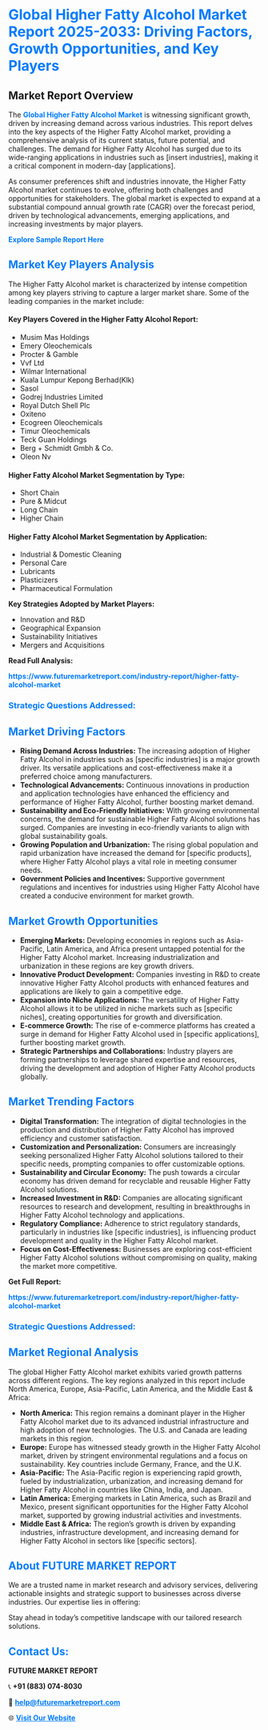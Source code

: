 <h1 style="color: #007BFF;">Global Higher Fatty Alcohol Market Report 2025-2033: Driving Factors, Growth Opportunities, and Key Players</h1>

<section id="overview">
<h2>Market Report Overview</h2>
<p>The <a href="https://www.futuremarketreport.com/industry-report/higher-fatty-alcohol-market" style="color: #007BFF; text-decoration: none;"><strong>Global Higher Fatty Alcohol Market</strong></a> is witnessing significant growth, driven by increasing demand across various industries. This report delves into the key aspects of the Higher Fatty Alcohol market, providing a comprehensive analysis of its current status, future potential, and challenges. The demand for Higher Fatty Alcohol has surged due to its wide-ranging applications in industries such as [insert industries], making it a critical component in modern-day [applications].</p>
<p>As consumer preferences shift and industries innovate, the Higher Fatty Alcohol market continues to evolve, offering both challenges and opportunities for stakeholders. The global market is expected to expand at a substantial compound annual growth rate (CAGR) over the forecast period, driven by technological advancements, emerging applications, and increasing investments by major players.</p>
</section>

<section id="overview">
<p><a href="https://www.futuremarketreport.com/request-sample/reportId=31572" style="color: #007BFF; text-decoration: none;"><strong>Explore Sample Report Here</strong></a></p>
</section>

<section id="key-players">
<h2 style="color: #007BFF;">Market Key Players Analysis</h2>
<p>The Higher Fatty Alcohol market is characterized by intense competition among key players striving to capture a larger market share. Some of the leading companies in the market include:</p>
<h4>Key Players Covered in the Higher Fatty Alcohol Report:</h4>
<ul><li>Musim Mas Holdings</li><li>Emery Oleochemicals</li><li>Procter &amp; Gamble</li><li>Vvf Ltd</li><li>Wilmar International</li><li>Kuala Lumpur Kepong Berhad(Klk)</li><li>Sasol</li><li>Godrej Industries Limited</li><li>Royal Dutch Shell Plc</li><li>Oxiteno</li><li>Ecogreen Oleochemicals</li><li>Timur Oleochemicals</li><li>Teck Guan Holdings</li><li>Berg + Schmidt Gmbh &amp; Co.</li><li>Oleon Nv</li></ul>
<h4>Higher Fatty Alcohol Market Segmentation by Type:</h4>
<ul><li>Short Chain</li><li>Pure &amp; Midcut</li><li>Long Chain</li><li>Higher Chain</li></ul>

<h4>Higher Fatty Alcohol Market Segmentation by Application:</h4>
<ul><li>Industrial &amp; Domestic Cleaning</li><li>Personal Care</li><li>Lubricants</li><li>Plasticizers</li><li>Pharmaceutical Formulation</li></ul>
<p><strong>Key Strategies Adopted by Market Players:</strong></p>
<ul>
<li>Innovation and R&D</li>
<li>Geographical Expansion</li>
<li>Sustainability Initiatives</li>
<li>Mergers and Acquisitions</li>
</ul>
</section>

<section>
<p><strong>Read Full Analysis: </strong></p><a href="https://www.futuremarketreport.com/industry-report/higher-fatty-alcohol-market" style="color: #007BFF; text-decoration: none;"><strong>https://www.futuremarketreport.com/industry-report/higher-fatty-alcohol-market</strong></a>
<h3 style="color: #007BFF;">Strategic Questions Addressed:</h3>
</section>

<section id="driving-factors">
<h2 style="color: #007BFF;">Market Driving Factors</h2>
<ul>
<li><strong>Rising Demand Across Industries:</strong> The increasing adoption of Higher Fatty Alcohol in industries such as [specific industries] is a major growth driver. Its versatile applications and cost-effectiveness make it a preferred choice among manufacturers.</li>
<li><strong>Technological Advancements:</strong> Continuous innovations in production and application technologies have enhanced the efficiency and performance of Higher Fatty Alcohol, further boosting market demand.</li>
<li><strong>Sustainability and Eco-Friendly Initiatives:</strong> With growing environmental concerns, the demand for sustainable Higher Fatty Alcohol solutions has surged. Companies are investing in eco-friendly variants to align with global sustainability goals.</li>
<li><strong>Growing Population and Urbanization:</strong> The rising global population and rapid urbanization have increased the demand for [specific products], where Higher Fatty Alcohol plays a vital role in meeting consumer needs.</li>
<li><strong>Government Policies and Incentives:</strong> Supportive government regulations and incentives for industries using Higher Fatty Alcohol have created a conducive environment for market growth.</li>
</ul>
</section>

<section id="growth-opportunities">
<h2 style="color: #007BFF;">Market Growth Opportunities</h2>
<ul>
<li><strong>Emerging Markets:</strong> Developing economies in regions such as Asia-Pacific, Latin America, and Africa present untapped potential for the Higher Fatty Alcohol market. Increasing industrialization and urbanization in these regions are key growth drivers.</li>
<li><strong>Innovative Product Development:</strong> Companies investing in R&D to create innovative Higher Fatty Alcohol products with enhanced features and applications are likely to gain a competitive edge.</li>
<li><strong>Expansion into Niche Applications:</strong> The versatility of Higher Fatty Alcohol allows it to be utilized in niche markets such as [specific niches], creating opportunities for growth and diversification.</li>
<li><strong>E-commerce Growth:</strong> The rise of e-commerce platforms has created a surge in demand for Higher Fatty Alcohol used in [specific applications], further boosting market growth.</li>
<li><strong>Strategic Partnerships and Collaborations:</strong> Industry players are forming partnerships to leverage shared expertise and resources, driving the development and adoption of Higher Fatty Alcohol products globally.</li>
</ul>
</section>

<section id="trending-factors">
<h2 style="color: #007BFF;">Market Trending Factors</h2>
<ul>
<li><strong>Digital Transformation:</strong> The integration of digital technologies in the production and distribution of Higher Fatty Alcohol has improved efficiency and customer satisfaction.</li>
<li><strong>Customization and Personalization:</strong> Consumers are increasingly seeking personalized Higher Fatty Alcohol solutions tailored to their specific needs, prompting companies to offer customizable options.</li>
<li><strong>Sustainability and Circular Economy:</strong> The push towards a circular economy has driven demand for recyclable and reusable Higher Fatty Alcohol solutions.</li>
<li><strong>Increased Investment in R&D:</strong> Companies are allocating significant resources to research and development, resulting in breakthroughs in Higher Fatty Alcohol technology and applications.</li>
<li><strong>Regulatory Compliance:</strong> Adherence to strict regulatory standards, particularly in industries like [specific industries], is influencing product development and quality in the Higher Fatty Alcohol market.</li>
<li><strong>Focus on Cost-Effectiveness:</strong> Businesses are exploring cost-efficient Higher Fatty Alcohol solutions without compromising on quality, making the market more competitive.</li>
</ul>
</section>

<section>
<p><strong>Get Full Report: </strong></p><a href="https://www.futuremarketreport.com/industry-report/higher-fatty-alcohol-market" style="color: #007BFF; text-decoration: none;"><strong>https://www.futuremarketreport.com/industry-report/higher-fatty-alcohol-market</strong></a>
<h3 style="color: #007BFF;">Strategic Questions Addressed:</h3>
</section>


<section id="regional-analysis">
<h2 style="color: #007BFF;">Market Regional Analysis</h2>
<p>The global Higher Fatty Alcohol market exhibits varied growth patterns across different regions. The key regions analyzed in this report include North America, Europe, Asia-Pacific, Latin America, and the Middle East & Africa:</p>
<ul>
<li><strong>North America:</strong> This region remains a dominant player in the Higher Fatty Alcohol market due to its advanced industrial infrastructure and high adoption of new technologies. The U.S. and Canada are leading markets in this region.</li>
<li><strong>Europe:</strong> Europe has witnessed steady growth in the Higher Fatty Alcohol market, driven by stringent environmental regulations and a focus on sustainability. Key countries include Germany, France, and the U.K.</li>
<li><strong>Asia-Pacific:</strong> The Asia-Pacific region is experiencing rapid growth, fueled by industrialization, urbanization, and increasing demand for Higher Fatty Alcohol in countries like China, India, and Japan.</li>
<li><strong>Latin America:</strong> Emerging markets in Latin America, such as Brazil and Mexico, present significant opportunities for the Higher Fatty Alcohol market, supported by growing industrial activities and investments.</li>
<li><strong>Middle East & Africa:</strong> The region’s growth is driven by expanding industries, infrastructure development, and increasing demand for Higher Fatty Alcohol in sectors like [specific sectors].</li>
</ul>
</section>

<footer>
<h2 style="color: #007BFF;">About FUTURE MARKET REPORT</h2>
<p>We are a trusted name in market research and advisory services, delivering actionable insights and strategic support to businesses across diverse industries. Our expertise lies in offering:</p>

<p>Stay ahead in today’s competitive landscape with our tailored research solutions.</p>

<h2 style="color: #007BFF;">Contact Us:</h2>
<p><strong>FUTURE MARKET REPORT</strong></p>
<p>📞 <strong>+91 (883) 074-8030</strong></p>
<p>📧 <strong><a href="mailto:help@futuremarketreport.com" style="color: #007BFF;">help@futuremarketreport.com</a></strong></p>
<p>🌐 <strong><a href="https://www.futuremarketreport.com/" style="color: #007BFF;">Visit Our Website</a></strong></p>
</footer>